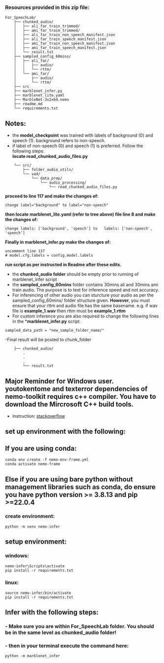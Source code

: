 ### Resources provided in this zip file:
```
For_SpeechLab/
    ├── chunked_audio/
    │   ├── ali_far_train_trimmed/
    │   ├── ami_far_traim_trimmed/
    │   ├── ali_far_train_non_speech_manifest.json
    │   ├── ali_far_train_speech_manifest.json
    │   ├── ami_far_train_non_speech_manifest.json
    │   ├── ami_far_train_speech_manifest.json
    │   └── result.txt
    ├── sampled_config_60mins/
    │   ├── ali_far/
    │   │   ├── audio/
    │   │   └── rttm/
    │   └── ami_far/
    │       ├── audio/
    │       └── rttm/
    ├── src
    ├── marblenet_infer.py
    ├── marblenet_lite.yaml
    ├── MarbleNet-3x2x64.nemo
    ├── readme.md
    └── requirements.txt
```

## Notes:
- the **model_checkpoint** was trained with labels of background (0) and speech (1). background refers to non-speech.
- if label of non-speech (0) and speech (1) is preferred. Follow the following steps:<br>
**locate read_chunked_audio_files.py**
```
    └── src/
        ├── folder_audio_utils/
        └── vad/
            └── data_prep/
                └── audio_processing/
                    └── read_chunked_audio_files.py
```
**proceed to line 117 and make the changes of:**
```
change label="background" to label="non-speech"
```
**then locate marblenet_lite.yaml (refer to tree above) file line 8 and make the changes of:**
```
change labels: ['background', 'speech'] to   labels: ['non-speech', 'speech']
```
**Finally in marblenet_infer.py make the changes of:**
```
uncomment line 137
# model.cfg.labels = config.model.labels
```
**run script as per instructed in Readme after these edits.**
- the **chunked_audio folder** should be empty prior to running of marblenet_infer script
- the **sampled_config_60mins** folder contains 30mins ali and 30mins ami train audio. The purpose is to test for inference speed and not accuracy.
- For inferencing of other audio you can sturcture your audio as per the sampled_config_60mins/ folder structure given. **However**, you must ensure that your rttm and audio file has the same basename. e.g. if wav file is **example_1.wav** then rttm must be **example_1.rttm**
- For custom inference you are also required to change the following lines in the ***marblenet_infer.py** script.
```
sampled_data_path = "new_sample_folder_name/"
```
-Final result will be posted to chunk_folder
```
    ├── chunked_audio/
        .
        .
        .
        └── result.txt
```
## Major Reminder for Windows user. **youtokentome** and **texterror** dependencies of nemo-toolkit requires c++ compiler. You have to download the Mircrosoft C++ build tools.
 - Instruction: [stackoverflow](https://stackoverflow.com/questions/29846087/error-microsoft-visual-c-14-0-is-required-unable-to-find-vcvarsall-bat#:~:text=find%20vcvarsall.bat-,The%20solution%20is%3A,-Go%20to%20Build)
## set up environment with the following:
## If you are using conda:
```
conda env create -f nemo-env-frame.yml
conda activate nemo-frame
```
## Else if you are using bare python without management libraries such as conda, do ensure you have python version >= 3.8.13 and pip >=22.0.4
### create environment:
```
python -m venv nemo-infer
```
## setup environment:
### windows:
```
nemo-infer\Scripts\activate
pip install -r requirements.txt
```
### linux:
```
source nemo-infer/bin/activate
pip install -r requirements.txt
```

## Infer with the following steps:
### - Make sure you are within For_SpeechLab folder. You should be in the same level as chunked_audio folder!
### - then in your terminal execute the command here:
```
python -m marblenet_infer
```
